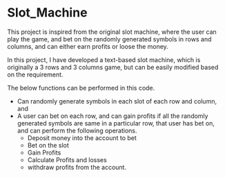 # Slot_Machine
  
This project is inspired from the original slot machine, where the user can play the game, and bet on the randomly generated symbols in rows and columns, and can either earn profits or loose the money.

In this project, I have developed a text-based slot machine, which is originally a 3 rows and 3 columns game, but can be easily modified based on the requirement.

The below functions can be performed in this code.
- Can randomly generate symbols in each slot of each row and column, and
- A user can bet on each row, and can gain profits if all the randomly generated symbols are same in a particular row, that user has bet on, and can perform the following operations.
    - Deposit money into the account to bet
    - Bet on the slot
    - Gain Profits
    - Calculate Profits and losses
    - withdraw profits from the account.
 
